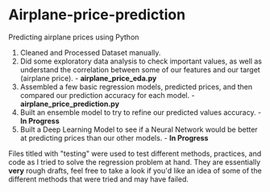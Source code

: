 # Airplane-price-prediction
Predicting airplane prices using Python

1. Cleaned and Processed Dataset manually.
2. Did some exploratory data analysis to check important values, as well as understand the correlation between some of our features and our target (airplane price). - **airplane_price_eda.py**
3. Assembled a few basic regression models, predicted prices, and then compared our prediction accuracy for each model. - **airplane_price_prediction.py**
4. Built an ensemble model to try to refine our predicted values accuracy. - **In Progress**
5. Built a Deep Learning Model to see if a Neural Network would be better at predicting prices than our other models. - **In Progress**

Files titled with "testing" were used to test different methods, practices, and code as I tried to solve the regression problem at hand. They are essentially **very** rough drafts, feel free to take a look if you'd like an idea of some of the different methods that were tried and may have failed. 
